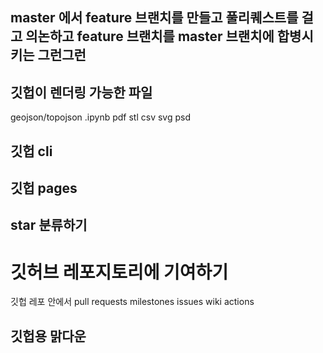 ## master 에서 feature 브랜치를 만들고 풀리퀘스트를 걸고 의논하고 feature 브랜치를 master 브랜치에 합병시키는 그런그런

## 깃헙이 렌더링 가능한 파일
geojson/topojson 
.ipynb
pdf
stl
csv
svg
psd

## 깃헙 cli

## 깃헙 pages

## star 분류하기

# 깃허브 레포지토리에 기여하기
깃헙 레포 안에서 
pull requests
milestones
issues
wiki
actions

## 깃헙용 맑다운

